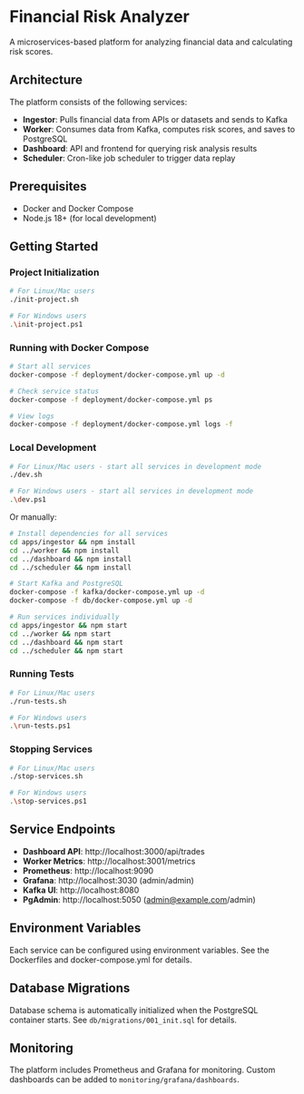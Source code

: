 # Financial Risk Analyzer

A microservices-based platform for analyzing financial data and calculating risk scores.

## Architecture

The platform consists of the following services:

- **Ingestor**: Pulls financial data from APIs or datasets and sends to Kafka
- **Worker**: Consumes data from Kafka, computes risk scores, and saves to PostgreSQL
- **Dashboard**: API and frontend for querying risk analysis results
- **Scheduler**: Cron-like job scheduler to trigger data replay

## Prerequisites

- Docker and Docker Compose
- Node.js 18+ (for local development)

## Getting Started

### Project Initialization

```bash
# For Linux/Mac users
./init-project.sh

# For Windows users
.\init-project.ps1
```

### Running with Docker Compose

```bash
# Start all services
docker-compose -f deployment/docker-compose.yml up -d

# Check service status
docker-compose -f deployment/docker-compose.yml ps

# View logs
docker-compose -f deployment/docker-compose.yml logs -f
```

### Local Development

```bash
# For Linux/Mac users - start all services in development mode
./dev.sh

# For Windows users - start all services in development mode
.\dev.ps1
```

Or manually:

```bash
# Install dependencies for all services
cd apps/ingestor && npm install
cd ../worker && npm install
cd ../dashboard && npm install
cd ../scheduler && npm install

# Start Kafka and PostgreSQL
docker-compose -f kafka/docker-compose.yml up -d
docker-compose -f db/docker-compose.yml up -d

# Run services individually
cd apps/ingestor && npm start
cd ../worker && npm start
cd ../dashboard && npm start
cd ../scheduler && npm start
```

### Running Tests

```bash
# For Linux/Mac users
./run-tests.sh

# For Windows users
.\run-tests.ps1
```

### Stopping Services

```bash
# For Linux/Mac users
./stop-services.sh

# For Windows users
.\stop-services.ps1
```

## Service Endpoints

- **Dashboard API**: http://localhost:3000/api/trades
- **Worker Metrics**: http://localhost:3001/metrics
- **Prometheus**: http://localhost:9090
- **Grafana**: http://localhost:3030 (admin/admin)
- **Kafka UI**: http://localhost:8080
- **PgAdmin**: http://localhost:5050 (admin@example.com/admin)

## Environment Variables

Each service can be configured using environment variables. See the Dockerfiles and docker-compose.yml for details.

## Database Migrations

Database schema is automatically initialized when the PostgreSQL container starts. See `db/migrations/001_init.sql` for details.

## Monitoring

The platform includes Prometheus and Grafana for monitoring. Custom dashboards can be added to `monitoring/grafana/dashboards`.